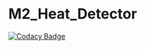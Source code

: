 # M2_Heat_Detector

[![Codacy Badge](https://app.codacy.com/project/badge/Grade/445f3557b7d048a79c89d1f34333aa96)](https://www.codacy.com/gh/MuralaJohnselvaraj/-M2_Heat_Detector/dashboard?utm_source=github.com&amp;utm_medium=referral&amp;utm_content=MuralaJohnselvaraj/-M2_Heat_Detector&amp;utm_campaign=Badge_Grade)
